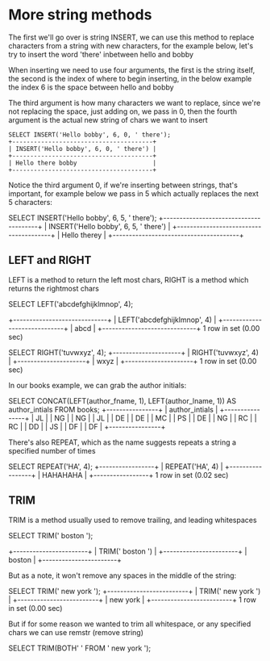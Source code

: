 # More string methods 

The first we'll go over is string INSERT, we can use this method to replace characters from a string with new characters, for the example below, let's try to insert the 
word 'there' inbetween hello and bobby

When inserting we need to use four arguments, the first is the string itself, the second is the index of where to begin inserting, in the below example the index 6 is the space between hello and bobby

The third argument is how many characters we want to replace, since we're not replacing the space, just adding on, we pass in 0, then the fourth argument is the actual new string of chars we want to insert

```
SELECT INSERT('Hello bobby', 6, 0, ' there');
+---------------------------------------+
| INSERT('Hello bobby', 6, 0, ' there') |
+---------------------------------------+
| Hello there bobby                     |
+---------------------------------------+

```

Notice the third argument 0, if we're inserting between strings, that's important, for example below we pass in 5 which actually replaces the next 5 characters:

SELECT INSERT('Hello bobby', 6, 5, ' there');
+---------------------------------------+
| INSERT('Hello bobby', 6, 5, ' there') |
+---------------------------------------+
| Hello therey                          |
+---------------------------------------+

## LEFT and RIGHT 

LEFT is a method to return the left most chars, RIGHT is a method which returns the rightmost chars 

SELECT LEFT('abcdefghijklmnop', 4);

+-----------------------------+
| LEFT('abcdefghijklmnop', 4) |
+-----------------------------+
| abcd                        |
+-----------------------------+
1 row in set (0.00 sec)

SELECT RIGHT('tuvwxyz', 4);
+---------------------+
| RIGHT('tuvwxyz', 4) |
+---------------------+
| wxyz                |
+---------------------+
1 row in set (0.00 sec)

In our books example, we can grab the author initials:

 SELECT CONCAT(LEFT(author_fname, 1), LEFT(author_lname, 1)) AS author_intials FROM books;
+----------------+
| author_intials |
+----------------+
| JL             |
| NG             |
| NG             |
| JL             |
| DE             |
| DE             |
| MC             |
| PS             |
| DE             |
| NG             |
| RC             |
| RC             |
| DD             |
| JS             |
| DF             |
| DF             |
+----------------+

There's also REPEAT, which as the name suggests repeats a string a specified number of times

SELECT REPEAT('HA', 4);
+-----------------+
| REPEAT('HA', 4) |
+-----------------+
| HAHAHAHA        |
+-----------------+
1 row in set (0.02 sec)


## TRIM 

TRIM is a method usually used to remove trailing, and leading whitespaces

SELECT TRIM('    boston   ');

+-----------------------+
| TRIM('    boston   ') |
+-----------------------+
| boston                |
+-----------------------+

But as a note, it won't remove any spaces in the middle of the string:

SELECT TRIM('    new york   ');
+-------------------------+
| TRIM('    new york   ') |
+-------------------------+
| new york                |
+-------------------------+
1 row in set (0.00 sec)

But if for some reason we wanted to trim all whitespace, or any specified chars we can use remstr (remove string)

SELECT TRIM(BOTH' ' FROM '    new york   ');


